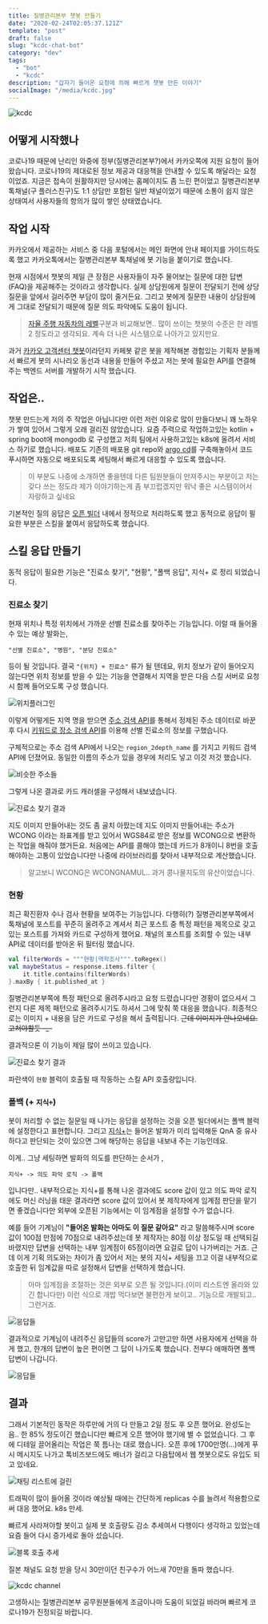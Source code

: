 ```yaml
---
title: 질병관리본부 챗봇 만들기
date: "2020-02-24T02:05:37.121Z"
template: "post"
draft: false
slug: "kcdc-chat-bot"
category: "dev"
tags:
  - "bot"
  - "kcdc"
description: "갑자기 들어온 요청에 의해 빠르게 챗봇 만든 이야기"
socialImage: "/media/kcdc.jpg"
---
```


![kcdc](/media/kcdc.jpg)

## 어떻게 시작했나

코로나19 때문에 난리인 와중에 정부(질병관리본부?)에서 카카오쪽에 지원 요청이 들어 왔습니다. 코로나19의 제대로된 정보 제공과 대응책을 안내할 수 있도록 해달라는 요청이었죠. 지금은 접속이 원활하지만 당시에는 홈페이지도 좀 느린 편이었고 질병관리본부 톡채널(구 플러스친구)도 1:1 상담만 포함된 일반 채널이었기 때문에 소통이 쉽지 않은 상태여서 사용자들의 항의가 많이 쌓인 상태였습니다.

## 작업 시작

카카오에서 제공하는 서비스 중 다음 포털에서는 메인 화면에 안내 페이지를 가이드하도록 했고 카카오톡에서는 질병관리본부 톡채널에 봇 기능을 붙이기로 했습니다.

현재 시점에서 챗봇의 제일 큰 장점은 사용자들이 자주 물어보는 질문에 대한 답변(FAQ)을 제공해주는 것이라고 생각합니다. 실제 상담원에게 질문이 전달되기 전에  상당 질문을 앞에서 걸러주면 부담이 많이 줄거든요. 그리고 봇에게 질문한 내용이 상담원에게 그대로 전달되기 때문에 질문 의도 파악에도 도움이 됩니다.

> [자율 주행 자동차의 레벨](https://1boon.kakao.com/HMG/5d6900237826da39fad7e570)구분과 비교해보면.. 많이 쓰이는 챗봇의 수준은 한 레벨2 정도라고 생각되요. 계속 더 나은 시스템으로 나아가고 있지만요.

과거 [카카오 고객센터 챗봇](https://pf.kakao.com/_SzxixaC)이라던지 카페봇 같은 봇을 제작해본 경험있는 기획자 분들께서 빠르게 봇의 시나리오 동선과 내용을 만들어 주셨고 저는 봇에 필요한 API를 연결해주는 백엔드 서버를 개발하기 시작 했습니다.

## 작업은..

챗봇 만드는게 저의 주 작업은 아닙니다만 이런 저런 이유로 많이 만들다보니 꽤 노하우가 쌓여 있어서 그렇게 오래 걸리진 않았습니다. 요즘 주력으로 작업하고있는 kotlin + spring boot에 mongodb 로 구성했고 저희 팀에서 사용하고있는 k8s에 올려서 서비스 하기로 했습니다. 배포도 기존의 배포용 git repo와 [argo cd](https://argoproj.github.io/)를 구축해놓아서 코드 푸시하면 자동으로 배포되도록 세팅해서 빠르게 대응할 수 있도록 했습니다. 

> 이 부분도 나중에 소개하면 좋을텐데 다른 팀원분들이 만져주시는 부분이고 저는 갖다 쓰는 정도라 제가 이야기하는게 좀 부끄럽겠지만 워낙 좋은 시스템이어서 자랑하고 싶네요

기본적인 질의 응답은 [오픈 빌더](https://i.kakao.com/) 내에서 정적으로 처리하도록 했고 동적으로 응답이 필요한 부분은 스킬을 붙여서 응답하도록 했습니다.

## 스킬 응답 만들기

동적 응답이 필요한 기능은 "진료소 찾기", "현황", "폴백 응답", 지식+ 로 정리 되었습니다.

### 진료소 찾기

현재 위치나 특정 위치에서 가까운 선별 진료소를 찾아주는 기능입니다. 이럴 때 들어올 수 있는 예상 발화는,

```
"선별 진료소", "병원", "분당 진료소" 
```

등이 될 것입니다. 결국 `"{위치} + 진료소"` 류가 될 텐데요, 위치 정보가 같이 들어오지 않는다면 위치 정보를 받을 수 있는 기능을 연결해서 지역을 받은 다음 스킬 서버로 요청 시 함께 들어오도록 구성 했습니다.

![위치플러그인](/media/loc_plugin.jpg)

이렇게 어떻게든 지역 명을 받으면 [주소 검색 API](https://developers.kakao.com/docs/restapi/local#%EC%A3%BC%EC%86%8C-%EA%B2%80%EC%83%89)를 통해서 정제된 주소 데이터로 바꾼 후 다시 [키워드로 장소 검색 API](https://developers.kakao.com/docs/restapi/local#%ED%82%A4%EC%9B%8C%EB%93%9C-%EA%B2%80%EC%83%89)를 이용해 선별 진료소의 정보를 구했습니다.

구체적으로는 주소 검색 API에서 나오는 `region_2depth_name` 를 가지고 키워드 검색 API에 던졌어요. 동일한 이름의 주소가 있을 경우에 처리도 넣고 이것 저것 했습니다. 

![비슷한 주소들](/media/dup_loc.jpg)

그렇게 나온 결과로 카드 캐러셀을 구성해서 내보냈습니다. 

![진료소 찾기 결과](/media/find_hos_result.jpg)

지도 이미지 만들어내는 것도 좀 골치 아팠는데 지도 이미지 만들어내는 주소가 WCONG 이라는 좌표계를 받고 있어서 WGS84로 받은 정보를 WCONG으로 변환하는 작업을 해줘야 했거든요. 처음에는 API를 콜해야 했는데 카드가 8개이니 8번을 호출해야하는 고통이 있었습니다만 나중에 라이브러리를 찾아서 내부적으로 계산했습니다.

> 알고보니 WCONG은 WCONGNAMUL.. 과거 콩나물지도의 유산이었습니다.

### 현황

최근 확진환자 수나 검사 현황을 보여주는 기능입니다. 다행히(?) 질병관리본부쪽에서 톡채널에 포스트를 꾸준히 올려주고 계셔서 최근 포스트 중 특정 패턴을 제목으로 갖고있는 포스트를 가져와 카드로 구성하게 했어요. 채널의 포스트를 조회할 수 있는 내부 API로 데이터를 받아온 뒤 필터링 했습니다.

```kotlin
val filterWords = """현황|역학조사""".toRegex()
val maybeStatus = response.items.filter {
    it.title.contains(filterWords)
}.maxBy { it.published_at }
```

질병관리본부쪽에 특정 패턴으로 올려주시라고 요청 드렸습니다만 경황이 없으셔서 그런지 다른 제목 패턴으로 올려주시기도 하셔서 그에 맞춰 쭉 대응을 했습니다. 최종적으로는 이미지 + 내용을 담은 카드로 구성을 해서 출력됩니다. ~~근데 이미지가 안나오네요. 고쳐야할듯 -_-~~

결과적으론 이 기능이 제일 많이 쓰이고 있습니다.

![진료소 찾기 결과](/media/recent_status.jpg)

파란색이 `현황` 블럭이 호출될 때 작동하는 스킬 API 호출량입니다.

### 폴백 (+ `지식+`)

봇이 처리할 수 없는 질문일 때 나가는 응답을 설정하는 것을 오픈 빌더에서는 폴백 블럭에 설정한다고 표현합니다. 그리고 [지식+](https://i.kakao.com/docs/key-concepts-knowledge)는 들어온 발화가 미리 입력해둔 QnA 중 유사하다고 판단되는 것이 있으면 그에 해당하는 응답을 내보내 주는 기능인데요. 

이게.. 그냥 세팅하면 발화의 의도를 판단하는 순서가 ,

```
지식+ -> 의도 파악 로직 -> 폴백
```

입니다만.. 내부적으로는 지식+를 통해 나온 결과에도 score 값이 있고 의도 파악 로직에도 머신 러닝을 태운 결과라면 score 값이 있어서 봇 제작자에게 임계점 판단을 맡기면 좋겠습니다만 외부에 오픈된 기능에서는 이 임계점을 설정할 수가 없습니다.

예를 들어 기계님이 **"들어온 발화는 아마도 이 질문 같아요"** 라고 말씀해주시며 score 값이 100점 만점에 70점으로 내려주셨는데 봇 제작자는 80점 이상 정도일 때 선택되길 바랬지만 답변을 선택하는 내부 임계점이 65점이라면 요걸로 답이 나가버리는 거죠. 근데 이게 기획 의도와는 차이가 좀 있어서 저는 봇의 지식+ 세팅을 끄고 이걸 내부적으로 호출한 뒤 임계값을 따로 설정해서 답변을 선택하게 했습니다. 

> 아마 임계점을 조절하는 것은 외부로 오픈 될 것입니다.(이미 리스트엔 올라와 있긴 합니다만) 이런 식으로 개밥 먹다보면 불편한게 보이고.. 기능으로 개발되고.. 그런거죠.

![응답들](/media/answer_candi.jpg)

결과적으로 기계님이 내려주신 응답들의 score가 고만고만 하면 사용자에게 선택을 하게 했고, 한개의 답변이 높은 편이면 그 답이 나가도록 했습니다. 전부다 애매하면 폴백 답변이 나갑니다.

![응답들](/media/fallback.jpg)

## 결과

그래서 기본적인 동작은 하루만에 거의 다 만들고 2일 정도 후 오픈 했어요. 완성도는 음.. 한 85% 정도이긴 했습니다만 빠르게 오픈 했어야 했기에 별 수 없었습니다. 그 후에 디테일 끌어올리는 작업은 쭉 틈나는 대로 했습니다. 오픈 후에 1700만명(...)에게 푸시 메시지도 나가고 톡비즈보드에도 배너가 걸리고 다음탑에서 웹 챗봇으로도 유입도 되고 있네요.

![채팅 리스트에 걸린](/media/talk_bizboard.jpg)


트래픽이 많이 들어올 것이라 예상될 때에는 간단하게 replicas 수를 늘려서 적용함으로써 대응 했어요. k8s 만세.

빠르게 사라져야할 봇이고 실제 봇 호출량도 감소 추세여서 다행이다 생각하고 있었는데 요즘 들어 다시 증가세로 돌아 섰습니다.

![블록 호출 추세](/media/call_trend.jpg)

질본 채널도 요청 받을 당시 30만이던 친구수가 어느새 70만을 돌파 했습니다. 

![kcdc channel](/media/kcdc_channel.jpg)

고생하시는 질병관리본부 공무원분들에게 조금이나마 도움이 되었길 바라며 빠르게 코로나19가 진정되길 바랍니다.
